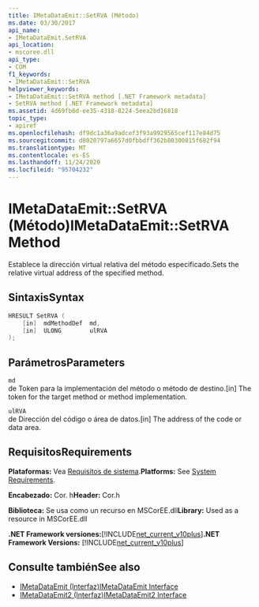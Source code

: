 ```yaml
---
title: IMetaDataEmit::SetRVA (Método)
ms.date: 03/30/2017
api_name:
- IMetaDataEmit.SetRVA
api_location:
- mscoree.dll
api_type:
- COM
f1_keywords:
- IMetaDataEmit::SetRVA
helpviewer_keywords:
- IMetaDataEmit::SetRVA method [.NET Framework metadata]
- SetRVA method [.NET Framework metadata]
ms.assetid: 4d69fb6d-ee35-4318-8224-5eea2bd16818
topic_type:
- apiref
ms.openlocfilehash: df9dc1a36a9adcef3f93a9929565cef117e84d75
ms.sourcegitcommit: d8020797a6657d0fbbdff362b80300815f682f94
ms.translationtype: MT
ms.contentlocale: es-ES
ms.lasthandoff: 11/24/2020
ms.locfileid: "95704232"
---
```

# <a name="imetadataemitsetrva-method"></a><span data-ttu-id="f5e1b-102">IMetaDataEmit::SetRVA (Método)</span><span class="sxs-lookup"><span data-stu-id="f5e1b-102">IMetaDataEmit::SetRVA Method</span></span>

<span data-ttu-id="f5e1b-103">Establece la dirección virtual relativa del método especificado.</span><span class="sxs-lookup"><span data-stu-id="f5e1b-103">Sets the relative virtual address of the specified method.</span></span>  
  
## <a name="syntax"></a><span data-ttu-id="f5e1b-104">Sintaxis</span><span class="sxs-lookup"><span data-stu-id="f5e1b-104">Syntax</span></span>  
  
```cpp  
HRESULT SetRVA (  
    [in]  mdMethodDef  md,
    [in]  ULONG        ulRVA
);  
```  
  
## <a name="parameters"></a><span data-ttu-id="f5e1b-105">Parámetros</span><span class="sxs-lookup"><span data-stu-id="f5e1b-105">Parameters</span></span>  

 `md`  
 <span data-ttu-id="f5e1b-106">de Token para la implementación del método o método de destino.</span><span class="sxs-lookup"><span data-stu-id="f5e1b-106">[in] The token for the target method or method implementation.</span></span>  
  
 `ulRVA`  
 <span data-ttu-id="f5e1b-107">de Dirección del código o área de datos.</span><span class="sxs-lookup"><span data-stu-id="f5e1b-107">[in] The address of the code or data area.</span></span>  
  
## <a name="requirements"></a><span data-ttu-id="f5e1b-108">Requisitos</span><span class="sxs-lookup"><span data-stu-id="f5e1b-108">Requirements</span></span>  

 <span data-ttu-id="f5e1b-109">**Plataformas:** Vea [Requisitos de sistema](../../get-started/system-requirements.md).</span><span class="sxs-lookup"><span data-stu-id="f5e1b-109">**Platforms:** See [System Requirements](../../get-started/system-requirements.md).</span></span>  
  
 <span data-ttu-id="f5e1b-110">**Encabezado:** Cor. h</span><span class="sxs-lookup"><span data-stu-id="f5e1b-110">**Header:** Cor.h</span></span>  
  
 <span data-ttu-id="f5e1b-111">**Biblioteca:** Se usa como un recurso en MSCorEE.dll</span><span class="sxs-lookup"><span data-stu-id="f5e1b-111">**Library:** Used as a resource in MSCorEE.dll</span></span>  
  
 <span data-ttu-id="f5e1b-112">**.NET Framework versiones:**[!INCLUDE[net_current_v10plus](../../../../includes/net-current-v10plus-md.md)]</span><span class="sxs-lookup"><span data-stu-id="f5e1b-112">**.NET Framework Versions:** [!INCLUDE[net_current_v10plus](../../../../includes/net-current-v10plus-md.md)]</span></span>  
  
## <a name="see-also"></a><span data-ttu-id="f5e1b-113">Consulte también</span><span class="sxs-lookup"><span data-stu-id="f5e1b-113">See also</span></span>

- [<span data-ttu-id="f5e1b-114">IMetaDataEmit (Interfaz)</span><span class="sxs-lookup"><span data-stu-id="f5e1b-114">IMetaDataEmit Interface</span></span>](imetadataemit-interface.md)
- [<span data-ttu-id="f5e1b-115">IMetaDataEmit2 (Interfaz)</span><span class="sxs-lookup"><span data-stu-id="f5e1b-115">IMetaDataEmit2 Interface</span></span>](imetadataemit2-interface.md)
